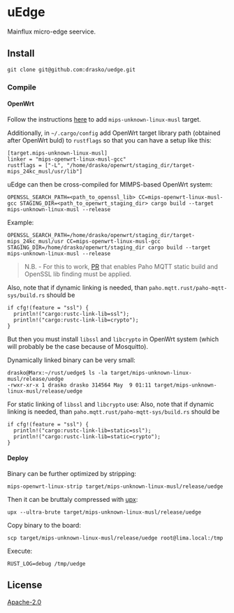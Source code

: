 # uEdge
Mainflux micro-edge seervice.

## Install

```
git clone git@github.com:drasko/uedge.git
```

### Compile

#### OpenWrt
Follow the instructions [here](https://github.com/japaric/rust-cross) to add `mips-unknown-linux-musl` target.

Additionally, in `~/.cargo/config` add OpenWrt target library path (obtained after OpenWrt buld)
to `rustflags` so that you can have a setup like this:

```
[target.mips-unknown-linux-musl]
linker = "mips-openwrt-linux-musl-gcc"
rustflags = ["-L", "/home/drasko/openwrt/staging_dir/target-mips_24kc_musl/usr/lib"]
```

uEdge can then be cross-compiled for MIMPS-based OpenWrt system:

```
OPENSSL_SEARCH_PATH=<path_to_openssl_lib> CC=mips-openwrt-linux-musl-gcc STAGING_DIR=<path_to_openwrt_staging_dir> cargo build --target mips-unknown-linux-musl --release
```

Example:

```
OPENSSL_SEARCH_PATH=/home/drasko/openwrt/staging_dir/target-mips_24kc_musl/usr CC=mips-openwrt-linux-musl-gcc STAGING_DIR=/home/drasko/openwrt/staging_dir cargo build --target mips-unknown-linux-musl --release
```

> N.B. - For this to work, [PR](https://github.com/eclipse/paho.mqtt.rust/pull/40) that
> enables Paho MQTT static build and OpenSSL lib finding must be applied.
>

Also, note that if dynamic linking is needed, than `paho.mqtt.rust/paho-mqtt-sys/build.rs` should be
```
if cfg!(feature = "ssl") {
  println!("cargo:rustc-link-lib=ssl");
  println!("cargo:rustc-link-lib=crypto");
}
```

But then you must install `libssl` and `libcrypto` in OpenWrt system (which will probably be the case because of Mosquitto).

Dynamically linked binary can be very small:
```
drasko@Marx:~/rust/uedge$ ls -la target/mips-unknown-linux-musl/release/uedge
-rwxr-xr-x 1 drasko drasko 314564 May  9 01:11 target/mips-unknown-linux-musl/release/uedge
```

For static linking of `libssl` and `libcrypto` use:
Also, note that if dynamic linking is needed, than `paho.mqtt.rust/paho-mqtt-sys/build.rs` should be
```
if cfg!(feature = "ssl") {
  println!("cargo:rustc-link-lib=static=ssl");
  println!("cargo:rustc-link-lib=static=crypto");
}
```

#### Deploy
Binary can be further optimized by stripping:
```
mips-openwrt-linux-strip target/mips-unknown-linux-musl/release/uedge
```

Then it can be bruttaly compressed with [upx](https://upx.github.io/):
```
upx --ultra-brute target/mips-unknown-linux-musl/release/uedge
```

Copy binary to the board:
```
scp target/mips-unknown-linux-musl/release/uedge root@lima.local:/tmp
```

Execute:
```
RUST_LOG=debug /tmp/uedge
```

## License
[Apache-2.0](LICENSE)